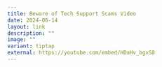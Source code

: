 ```yaml
---
title: Beware of Tech Support Scams Video
date: 2024-06-14
layout: link
description: ""
image: ""
variant: tiptap
external: https://youtube.com/embed/HDaHv_bgxS8
---
```

